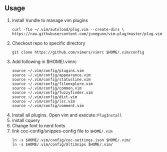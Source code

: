 ## Usage
1. Install Vundle to manage vim plugins
    ```shell
	curl -fLo ~/.vim/autoload/plug.vim --create-dirs \
    https://raw.githubusercontent.com/junegunn/vim-plug/master/plug.vim
	```
2. Checkout repo to specific directory
    ```shell
	git clone https://github.com/vimers/vimrc $HOME/.vim/config
	```
3. Add following in $HOME/.vimrc
    ```vim
	source ~/.vim/config/plugins.vim
	source ~/.vim/config/appearance.vim
	source ~/.vim/config/statusline.vim
	source ~/.vim/config/fileexplore.vim
	source ~/.vim/config/common.vim
	source ~/.vim/config/fuzzyfinder.vim
	source ~/.vim/config/dict.vim
	source ~/.vim/config/lsc.vim
	source ~/.vim/config/comment.vim
    ```
4. Install all plugins. Open vim and execute`:PlugInstall`
5. install cquery
6. Change font to nerd fonts
7. link coc-config/snippes-config file to `$HOME/.vim`
    ```shell
    ln -s $HOME/.vim/config/coc-settings.json $HOME/.vim/
    ln -s $HOME/.vim/config/UltiSnips $HOME/.vim/
    ```
